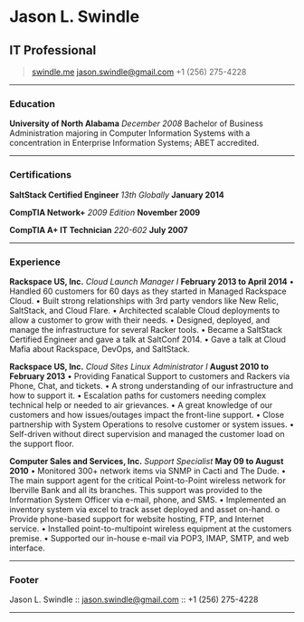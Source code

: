 # Jason L. Swindle
## IT Professional

> [swindle.me](http://swindle.me)
> [jason.swindle@gmail.com](mailto:jason.swindle@gmail.com)
> +1 (256) 275-4228

------

### Education

**University of North Alabama** *December 2008*
    Bachelor of Business Administration majoring in Computer Information Systems with a concentration in Enterprise Information Systems; ABET accredited.

------

### Certifications

**SaltStack Certified Engineer** *13th Globally* __January 2014__

**CompTIA Network+** *2009 Edition* __November 2009__

**CompTIA A+ IT Technician** *220-602* __July 2007__

------

### Experience

<!--
**Rackspace US, Inc. Data Stores** *Linux Operations Administrator I* __April 2014 to Present__
    &bull; .
    &bull; .
    &bull; .
    &bull; .
    &bull; .
    &bull; .
-->

**Rackspace US, Inc.** *Cloud Launch Manager I* __February 2013 to April 2014__
    &bull; Handled 60 customers for 60 days as they started in Managed Rackspace Cloud.
    &bull; Built strong relationships with 3rd party vendors like New Relic, SaltStack, and Cloud Flare.
    &bull; Architected scalable Cloud deployments to allow a customer to grow with their needs.
    &bull; Designed, deployed, and manage the infrastructure for several Racker tools.
    &bull; Became a SaltStack Certified Engineer and gave a talk at SaltConf 2014.
    &bull; Gave a talk at Cloud Mafia about Rackspace, DevOps, and SaltStack.

**Rackspace US, Inc.** *Cloud Sites Linux Administrator I* __August 2010 to February 2013__
    &bull; Providing Fanatical Support to customers and Rackers via Phone, Chat, and tickets.
    &bull; A strong understanding of our infrastructure and how to support it.
    &bull; Escalation paths for customers needing complex technical help or needed to air grievances.
    &bull; A great knowledge of our customers and how issues/outages impact the front-line support.
    &bull; Close partnership with System Operations to resolve customer or system issues.
    &bull; Self-driven without direct supervision and managed the customer load on the support floor.

**Computer Sales and Services, Inc.** *Support Specialist* __May 09 to August 2010__
    &bull; Monitored 300+ network items via SNMP in Cacti and The Dude.
    &bull; The main support agent for the critical Point-to-Point wireless network for Iberville Bank and all its branches. This support was provided to the Information System Officer via e-mail, phone, and SMS.
    &bull; Implemented an inventory system via excel to track asset deployed and asset on-hand. o Provide phone-based support for website hosting, FTP, and Internet service.
    &bull; Installed point-to-multipoint wireless equipment at the customers premise.
    &bull; Supported our in-house e-mail via POP3, IMAP, SMTP, and web interface.

------

### Footer

Jason L. Swindle :: [jason.swindle@gmail.com](mailto:jason.swindle@gmail.com) :: +1 (256) 275-4228

------

<script>
  (function(i,s,o,g,r,a,m){i['GoogleAnalyticsObject']=r;i[r]=i[r]||function(){
  (i[r].q=i[r].q||[]).push(arguments)},i[r].l=1*new Date();a=s.createElement(o),
  m=s.getElementsByTagName(o)[0];a.async=1;a.src=g;m.parentNode.insertBefore(a,m)
  })(window,document,'script','//www.google-analytics.com/analytics.js','ga');

  ga('create', 'UA-39645119-2', 'swindle.me');
  ga('send', 'pageview');

</script>

